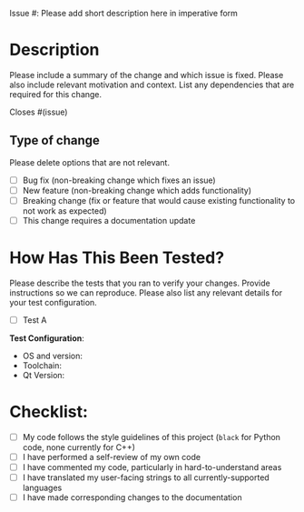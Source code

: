 Issue #: Please add short description here in imperative form

# Description

Please include a summary of the change and which issue is fixed. Please also include relevant motivation and context. List any dependencies that are required for this change.

Closes #(issue)

## Type of change

Please delete options that are not relevant.

- [ ] Bug fix (non-breaking change which fixes an issue)
- [ ] New feature (non-breaking change which adds functionality)
- [ ] Breaking change (fix or feature that would cause existing functionality to not work as expected)
- [ ] This change requires a documentation update

# How Has This Been Tested?

Please describe the tests that you ran to verify your changes. Provide instructions so we can reproduce. Please also list any relevant details for your test configuration.

- [ ] Test A

**Test Configuration**:
* OS and version:
* Toolchain:
* Qt Version:

# Checklist:

- [ ] My code follows the style guidelines of this project (`black` for Python code, none currently for C++)
- [ ] I have performed a self-review of my own code
- [ ] I have commented my code, particularly in hard-to-understand areas
- [ ] I have translated my user-facing strings to all currently-supported languages
- [ ] I have made corresponding changes to the documentation

